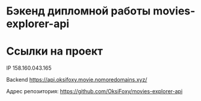 # Бэкенд дипломной работы movies-explorer-api
# Ссылки на проект

IP 158.160.043.165

Backend https://api.oksifoxy.movie.nomoredomains.xyz/

Адрес репозитория: https://github.com/OksiFoxy/movies-explorer-api